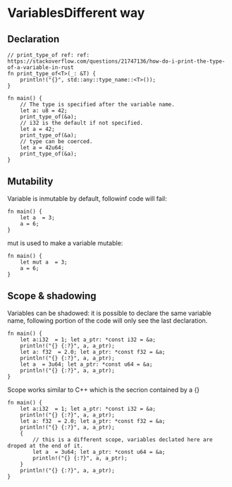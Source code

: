 # VariablesDifferent way 
## Declaration
```rust,editable
// print_type_of ref: ref: https://stackoverflow.com/questions/21747136/how-do-i-print-the-type-of-a-variable-in-rust
fn print_type_of<T>(_: &T) {
    println!("{}", std::any::type_name::<T>());
}

fn main() {
    // The type is specified after the variable name.
    let a: u8 = 42;
    print_type_of(&a);
    // i32 is the default if not specified.
    let a = 42; 
    print_type_of(&a);
    // type can be coerced.
    let a = 42u64;
    print_type_of(&a);
}
```
## Mutability
Variable is inmutable by default, followinf code will fail:
```rust,editable
fn main() {
    let a  = 3;
    a = 6;
}

```
mut is used to make a variable mutable:
```rust,editable
fn main() {
    let mut a  = 3;
    a = 6;
}
```
## Scope & shadowing
Variables can be shadowed: it is possible to declare the same variable name, following portion of the code will only see the last declaration.
```rust,editable
fn main() {
    let a:i32  = 1; let a_ptr: *const i32 = &a;
    println!("{} {:?}", a, a_ptr);
    let a: f32  = 2.0; let a_ptr: *const f32 = &a;
    println!("{} {:?}", a, a_ptr);
    let a  = 3u64; let a_ptr: *const u64 = &a;
    println!("{} {:?}", a, a_ptr);
}
```
Scope works similar to C++ which is the secrion contained by a {}
```rust,editable
fn main() {
    let a:i32  = 1; let a_ptr: *const i32 = &a;
    println!("{} {:?}", a, a_ptr);
    let a: f32  = 2.0; let a_ptr: *const f32 = &a;
    println!("{} {:?}", a, a_ptr);
    {
        // this is a different scope, variables declated here are droped at the end of it.
        let a  = 3u64; let a_ptr: *const u64 = &a;
        println!("{} {:?}", a, a_ptr);
    }
    println!("{} {:?}", a, a_ptr);
}
```
